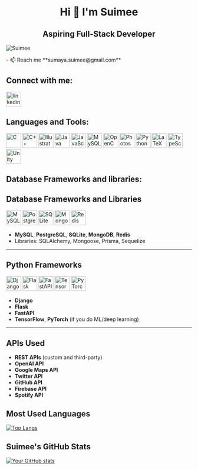 <h1 align="center">Hi 👋 I'm Suimee</h1>
<h2 align="center">Aspiring Full-Stack Developer </h2>

<p>
  <img src="https://komarev.com/ghpvc/?username=Suimee&label=Profile%20views&color=0e75b6&style=flat" alt="Suimee" />
</p>
- 📫 Reach me **sumaya.suimee@gmail.com**

## Connect with me:
<p>
  <a href="https://www.linkedin.com/in/sumaya-suimee-415050242/" target="blank">
    <img align="center" src="https://cdn.jsdelivr.net/gh/devicons/devicon/icons/linkedin/linkedin-original.svg" alt="linkedin" height="40" width="40" />
  </a>
</p>
  
  ## Languages and Tools:
<p align="left">
  <img src="https://cdn.jsdelivr.net/gh/devicons/devicon/icons/c/c-original.svg" alt="C" width="40" height="40"/>
  <img src="https://cdn.jsdelivr.net/gh/devicons/devicon/icons/cplusplus/cplusplus-original.svg" alt="C++" width="40" height="40"/>
  <img src="https://cdn.jsdelivr.net/gh/devicons/devicon/icons/illustrator/illustrator-plain.svg" alt="Illustrator" width="40" height="40"/>
  <img src="https://cdn.jsdelivr.net/gh/devicons/devicon/icons/java/java-original.svg" alt="Java" width="40" height="40"/>
  <img src="https://cdn.jsdelivr.net/gh/devicons/devicon/icons/javascript/javascript-original.svg" alt="JavaScript" width="40" height="40"/>
  <img src="https://cdn.jsdelivr.net/gh/devicons/devicon/icons/mysql/mysql-original.svg" alt="MySQL" width="40" height="40"/>
  <img src="https://cdn.jsdelivr.net/gh/devicons/devicon/icons/opencv/opencv-original.svg" alt="OpenCV" width="40" height="40"/>
  <img src="https://cdn.jsdelivr.net/gh/devicons/devicon/icons/photoshop/photoshop-plain.svg" alt="Photoshop" width="40" height="40"/>
  <img src="https://cdn.jsdelivr.net/gh/devicons/devicon/icons/python/python-original.svg" alt="Python" width="40" height="40"/>
  <img src="https://cdn.jsdelivr.net/gh/devicons/devicon/icons/latex/latex-original.svg" alt="LaTeX" width="40" height="40"/>
  <img src="https://cdn.jsdelivr.net/gh/devicons/devicon/icons/typescript/typescript-original.svg" alt="TypeScript" width="40" height="40"/>
  <img src="https://cdn.jsdelivr.net/gh/devicons/devicon/icons/unity/unity-original.svg" alt="Unity" width="40" height="40"/>
</p>

  ## Database Frameworks and libraries:

## Database Frameworks and Libraries

<p>
  <img src="https://cdn.jsdelivr.net/gh/devicons/devicon/icons/mysql/mysql-original.svg" alt="MySQL" width="40" height="40"/>
  <img src="https://cdn.jsdelivr.net/gh/devicons/devicon/icons/postgresql/postgresql-original.svg" alt="PostgreSQL" width="40" height="40"/>
  <img src="https://cdn.jsdelivr.net/gh/devicons/devicon/icons/sqlite/sqlite-original.svg" alt="SQLite" width="40" height="40"/>
  <img src="https://cdn.jsdelivr.net/gh/devicons/devicon/icons/mongodb/mongodb-original.svg" alt="MongoDB" width="40" height="40"/>
  <img src="https://cdn.jsdelivr.net/gh/devicons/devicon/icons/redis/redis-original.svg" alt="Redis" width="40" height="40"/>
</p>

- **MySQL**, **PostgreSQL**, **SQLite**, **MongoDB**, **Redis**
- Libraries: SQLAlchemy, Mongoose, Prisma, Sequelize

---

## Python Frameworks

<p>
  <img src="https://cdn.jsdelivr.net/gh/devicons/devicon/icons/django/django-plain.svg" alt="Django" width="40" height="40"/>
  <img src="https://cdn.jsdelivr.net/gh/devicons/devicon/icons/flask/flask-original.svg" alt="Flask" width="40" height="40"/>
  <img src="https://cdn.jsdelivr.net/gh/devicons/devicon/icons/fastapi/fastapi-original.svg" alt="FastAPI" width="40" height="40"/>
  <img src="https://cdn.jsdelivr.net/gh/devicons/devicon/icons/tensorflow/tensorflow-original.svg" alt="TensorFlow" width="40" height="40"/>
  <img src="https://cdn.jsdelivr.net/gh/devicons/devicon/icons/pytorch/pytorch-original.svg" alt="PyTorch" width="40" height="40"/>
</p>

- **Django**
- **Flask**
- **FastAPI**
- **TensorFlow**, **PyTorch** (if you do ML/deep learning)

---

## APIs Used

- **REST APIs** (custom and third-party)
- **OpenAI API**
- **Google Maps API**
- **Twitter API**
- **GitHub API**
- **Firebase API**
- **Spotify API**
## Most Used Languages
[![Top Langs](https://github-readme-stats.vercel.app/api/top-langs/?username=Suimee&layout=compact&theme=default)](https://github.com/anuraghazra/github-readme-stats)

## Suimee's GitHub Stats
[![Your GitHub stats](https://github-readme-stats.vercel.app/api?username=Suimee&show_icons=true&theme=default)](https://github.com/anuraghazra/github-readme-stats)


